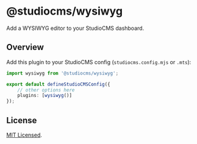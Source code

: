 # @studiocms/wysiwyg

Add a WYSIWYG editor to your StudioCMS dashboard.

## Overview

Add this plugin to your StudioCMS config (`studiocms.config.mjs` or `.mts`):

```ts
import wysiwyg from '@studiocms/wysiwyg';

export default defineStudioCMSConfig({
    // other options here
    plugins: [wysiwyg()]
});
```

## License

[MIT Licensed](./LICENSE).